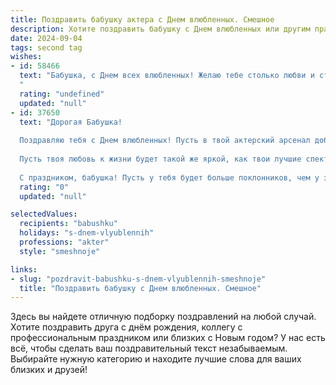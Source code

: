 ```yaml
---
title: Поздравить бабушку актера с Днем влюбленных. Смешное
description: Хотите поздравить бабушку с Днем влюбленных или другим праздником? Наш ИИ создаст незабываемое поздравление, а вы обязательно выделитесь среди других.  
date: 2024-09-04
tags: second tag
wishes:
- id: 58466
  text: "Бабушка, с Днем всех влюбленных! Желаю тебе столько любви и страсти, сколько ты вкладываешь в свои роли на сцене! ;)  Пусть твоя жизнь будет яркой, как софиты, и насыщенной, как сценарий самого крутого спектакля!
  "
  rating: "undefined"
  updated: "null"
- id: 37650
  text: "Дорогая Бабушка!
  
  Поздравляю тебя с Днем влюбленных! Пусть в твой актерский арсенал добавится новая роль — роль самой влюбленной бабушки на свете! Желаю, чтобы каждый день был как прослушивание: много эмоций, смеха и сценических аплодисментов.
  
  Пусть твоя любовь к жизни будет такой же яркой, как твои лучшие спектакли! Не забывай, что даже в любви нужно немного преувеличивать: «Как я вас люблю!» — это не просто слова, это целый монолог!
  
  С праздником, бабушка! Пусть у тебя будет больше поклонников, чем у звезд экрана! ❤️🎭"
  rating: "0"
  updated: "null"

selectedValues:
  recipients: "babushku"
  holidays: "s-dnem-vlyublennih"
  professions: "akter"
  style: "smeshnoje"

links:
- slug: "pozdravit-babushku-s-dnem-vlyublennih-smeshnoje"
  title: "Поздравить бабушку с Днем влюбленных. Смешное"
---
```


Здесь вы найдете отличную подборку поздравлений на любой случай. 
Хотите поздравить друга с днём рождения, коллегу с профессиональным праздником или близких с Новым годом? У нас есть всё, чтобы сделать ваш поздравительный текст незабываемым. Выбирайте нужную категорию и находите лучшие слова для ваших близких и друзей!
